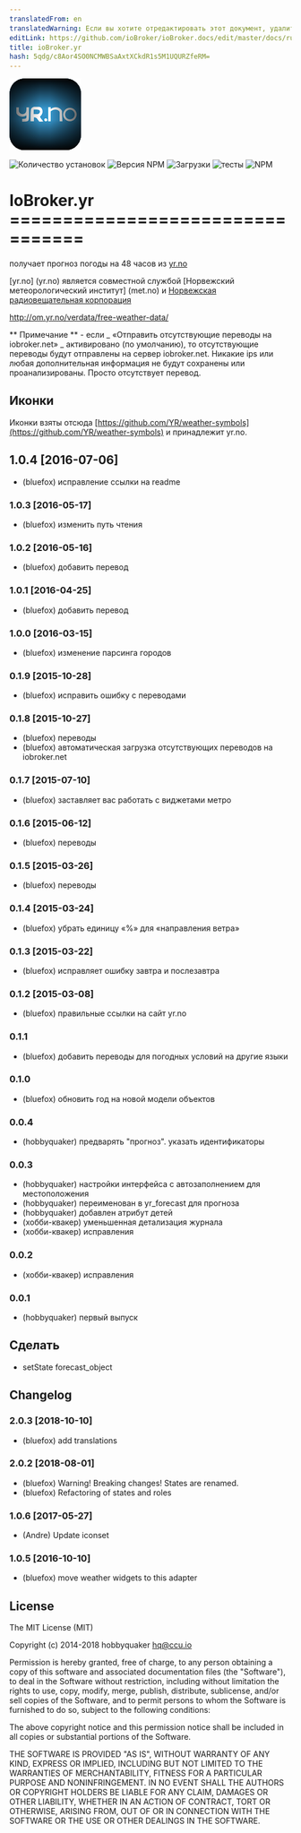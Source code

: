 ```yaml
---
translatedFrom: en
translatedWarning: Если вы хотите отредактировать этот документ, удалите поле «translationFrom», в противном случае этот документ будет снова автоматически переведен
editLink: https://github.com/ioBroker/ioBroker.docs/edit/master/docs/ru/adapterref/iobroker.yr/README.md
title: ioBroker.yr
hash: 5qdg/c8Aor4SO0NCMWBSaAxtXCkdR1s5M1UQURZfeRM=
---
```

![логотип](../../../en/adapterref/iobroker.yr/admin/yr.png)

![Количество установок](http://iobroker.live/badges/yr-stable.svg)
![Версия NPM](http://img.shields.io/npm/v/iobroker.yr.svg)
![Загрузки](https://img.shields.io/npm/dm/iobroker.yr.svg)
![тесты](https://travis-ci.org/ioBroker/ioBroker.yr.svg?branch=master)
![NPM](https://nodei.co/npm/iobroker.yr.png?downloads=true)

# IoBroker.yr =================================
получает прогноз погоды на 48 часов из [yr.no](yr.no)

[yr.no] (yr.no) является совместной службой [Норвежский метеорологический институт] (met.no) и [Норвежская радиовещательная корпорация](nrk.no)

http://om.yr.no/verdata/free-weather-data/

** Примечание ** - если _ «Отправить отсутствующие переводы на iobroker.net» _ активировано (по умолчанию), то отсутствующие переводы будут отправлены на сервер iobroker.net. Никакие ips или любая дополнительная информация не будут сохранены или проанализированы. Просто отсутствует перевод.

## Иконки
Иконки взяты отсюда [https://github.com/YR/weather-symbols](https://github.com/YR/weather-symbols) и принадлежит yr.no.

## 1.0.4 [2016-07-06]
* (bluefox) исправление ссылки на readme

### 1.0.3 [2016-05-17]
* (bluefox) изменить путь чтения

### 1.0.2 [2016-05-16]
* (bluefox) добавить перевод

### 1.0.1 [2016-04-25]
* (bluefox) добавить перевод

### 1.0.0 [2016-03-15]
* (bluefox) изменение парсинга городов

### 0.1.9 [2015-10-28]
* (bluefox) исправить ошибку с переводами

### 0.1.8 [2015-10-27]
* (bluefox) переводы
* (bluefox) автоматическая загрузка отсутствующих переводов на iobroker.net

### 0.1.7 [2015-07-10]
* (bluefox) заставляет вас работать с виджетами метро

### 0.1.6 [2015-06-12]
* (bluefox) переводы

### 0.1.5 [2015-03-26]
* (bluefox) переводы

### 0.1.4 [2015-03-24]
* (bluefox) убрать единицу «%» для «направления ветра»

### 0.1.3 [2015-03-22]
* (bluefox) исправляет ошибку завтра и послезавтра

### 0.1.2 [2015-03-08]
* (bluefox) правильные ссылки на сайт yr.no

### 0.1.1
* (bluefox) добавить переводы для погодных условий на другие языки

### 0.1.0
* (bluefox) обновить год на новой модели объектов

### 0.0.4
* (hobbyquaker) предварять "прогноз". указать идентификаторы

### 0.0.3
* (hobbyquaker) настройки интерфейса с автозаполнением для местоположения
* (hobbyquaker) переименован в yr_forecast для прогноза
* (hobbyquaker) добавлен атрибут детей
* (хобби-квакер) уменьшенная детализация журнала
* (хобби-квакер) исправления

### 0.0.2
* (хобби-квакер) исправления

### 0.0.1
* (hobbyquaker) первый выпуск

## Сделать
* setState forecast_object

## Changelog
### 2.0.3 [2018-10-10]
* (bluefox) add translations

### 2.0.2 [2018-08-01]
* (bluefox) Warning! Breaking changes! States are renamed.
* (bluefox) Refactoring of states and roles

### 1.0.6 [2017-05-27]
* (Andre) Update iconset

### 1.0.5 [2016-10-10]
* (bluefox) move weather widgets to this adapter

## License

The MIT License (MIT)

Copyright (c) 2014-2018 hobbyquaker <hq@ccu.io>

Permission is hereby granted, free of charge, to any person obtaining a copy
of this software and associated documentation files (the "Software"), to deal
in the Software without restriction, including without limitation the rights
to use, copy, modify, merge, publish, distribute, sublicense, and/or sell
copies of the Software, and to permit persons to whom the Software is
furnished to do so, subject to the following conditions:

The above copyright notice and this permission notice shall be included in all
copies or substantial portions of the Software.

THE SOFTWARE IS PROVIDED "AS IS", WITHOUT WARRANTY OF ANY KIND, EXPRESS OR
IMPLIED, INCLUDING BUT NOT LIMITED TO THE WARRANTIES OF MERCHANTABILITY,
FITNESS FOR A PARTICULAR PURPOSE AND NONINFRINGEMENT. IN NO EVENT SHALL THE
AUTHORS OR COPYRIGHT HOLDERS BE LIABLE FOR ANY CLAIM, DAMAGES OR OTHER
LIABILITY, WHETHER IN AN ACTION OF CONTRACT, TORT OR OTHERWISE, ARISING FROM,
OUT OF OR IN CONNECTION WITH THE SOFTWARE OR THE USE OR OTHER DEALINGS IN THE
SOFTWARE.